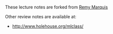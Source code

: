 These lecture notes are forked from [Remy Marquis](https://github.com/rmarquis/coursera-machinelearning)

Other review notes are available at:
* http://www.holehouse.org/mlclass/
